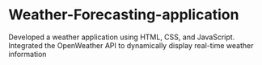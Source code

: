 # Weather-Forecasting-application
Developed a weather application using HTML, CSS, and JavaScript. Integrated the OpenWeather API to dynamically display real-time weather information
